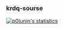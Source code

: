 ### krdq-sourse
[![p0lunin's statistics](https://github-readme-stats.vercel.app/api?username=krdq-sourse&show_icons=true&theme=onedark)](#)

<!--
**krdq-sourse/krdq-sourse** is a ✨ _special_ ✨ repository because its `README.md` (this file) appears on your GitHub profile.

Here are some ideas to get you started:

- 🔭 I’m currently working on ...
- 🌱 I’m currently learning ...
- 👯 I’m looking to collaborate on ...
- 🤔 I’m looking for help with ...
- 💬 Ask me about ...
- 📫 How to reach me: ...
- 😄 Pronouns: ...
- ⚡ Fun fact: ...
-->

